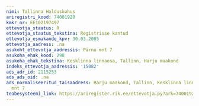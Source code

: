 ```yaml
---
nimi: Tallinna Halduskohus
ariregistri_kood: 74001920
kmkr_nr: EE102197497
ettevotja_staatus: R
ettevotja_staatus_tekstina: Registrisse kantud
ettevotja_esmakande_kpv: 30.03.2005
ettevotja_aadress: .na
asukoht_ettevotja_aadressis: Pärnu mnt 7
asukoha_ehak_kood: 298
asukoha_ehak_tekstina: Kesklinna linnaosa, Tallinn, Harju maakond
indeks_ettevotja_aadressis: '15082'
ads_adr_id: 2115253
ads_ads_oid: .na
ads_normaliseeritud_taisaadress: Harju maakond, Tallinn, Kesklinna linnaosa, Pärnu
  mnt 7
teabesysteemi_link: https://ariregister.rik.ee/ettevotja.py?ark=74001920&ref=rekvisiidid
---
```


